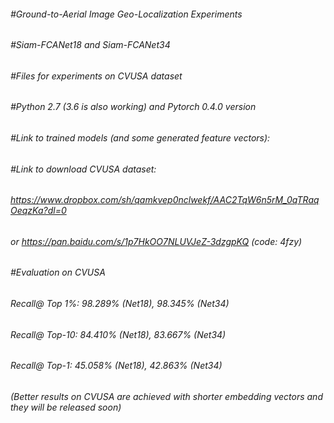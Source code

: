 ###### #Ground-to-Aerial Image Geo-Localization Experiments
###### #Siam-FCANet18 and Siam-FCANet34
###### #Files for experiments on CVUSA dataset
###### #Python 2.7 (3.6 is also working) and Pytorch 0.4.0 version
###### #Link to trained models (and some generated feature vectors): 
###### #Link to download CVUSA dataset: 
###### https://www.dropbox.com/sh/qamkvep0nclwekf/AAC2TqW6n5rM_0qTRaqOeqzKa?dl=0  
###### or https://pan.baidu.com/s/1p7HkOO7NLUVJeZ-3dzgpKQ (code: 4fzy)

###### #Evaluation on CVUSA 
###### Recall@ Top 1%: 98.289% (Net18), 98.345% (Net34)
###### Recall@ Top-10: 84.410% (Net18), 83.667% (Net34)
###### Recall@ Top-1:  45.058% (Net18), 42.863% (Net34)

###### (Better results on CVUSA are achieved with shorter embedding vectors and they will be released soon)
